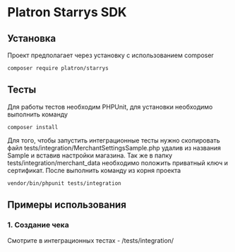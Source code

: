Platron Starrys SDK
===============
## Установка

Проект предполагает через установку с использованием composer
<pre><code>composer require platron/starrys</pre></code>

## Тесты
Для работы тестов необходим PHPUnit, для установки необходимо выполнить команду
```
composer install
```
Для того, чтобы запустить интеграционные тесты нужно скопировать файл tests/integration/MerchantSettingsSample.php удалив 
из названия Sample и вставив настройки магазина. Так же в папку tests/integration/merchant_data необходимо положить приватный
ключ и сертификат. После выполнить команду из корня проекта
```
vendor/bin/phpunit tests/integration
```

## Примеры использования

### 1. Создание чека

Смотрите в интеграционных тестах - /tests/integration/